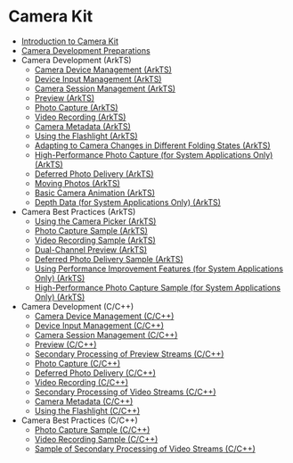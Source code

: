 # Camera Kit

- [Introduction to Camera Kit](camera-overview.md)
- [Camera Development Preparations](camera-preparation.md)
- Camera Development (ArkTS)
  - [Camera Device Management (ArkTS)](camera-device-management.md)
  - [Device Input Management (ArkTS)](camera-device-input.md)
  - [Camera Session Management (ArkTS)](camera-session-management.md)
  - [Preview (ArkTS)](camera-preview.md)
  - [Photo Capture (ArkTS)](camera-shooting.md)
  - [Video Recording (ArkTS)](camera-recording.md)
  - [Camera Metadata (ArkTS)](camera-metadata.md)
  - [Using the Flashlight (ArkTS)](camera-torch-use.md)
  - [Adapting to Camera Changes in Different Folding States (ArkTS)](camera-foldable-display.md)
  <!--Del-->
  - [High-Performance Photo Capture (for System Applications Only) (ArkTS)](camera-deferred-photo.md)
  <!--DelEnd-->
  - [Deferred Photo Delivery (ArkTS)](camera-deferred-capture.md)
  - [Moving Photos (ArkTS)](camera-moving-photo.md)
  - [Basic Camera Animation (ArkTS)](camera-animation.md)
  <!--Del-->
  - [Depth Data (for System Applications Only) (ArkTS)](camera-depth-data.md)
  <!--DelEnd-->
- Camera Best Practices (ArkTS)
  - [Using the Camera Picker (ArkTS)](camera-picker.md)
  - [Photo Capture Sample (ArkTS)](camera-shooting-case.md)
  - [Video Recording Sample (ArkTS)](camera-recording-case.md)
  - [Dual-Channel Preview (ArkTS)](camera-dual-channel-preview.md)
  - [Deferred Photo Delivery Sample (ArkTS)](camera-deferred-capture-case.md)
  <!--Del-->
  - [Using Performance Improvement Features (for System Applications Only) (ArkTS)](camera-performance-improvement.md)
  - [High-Performance Photo Capture Sample (for System Applications Only) (ArkTS)](camera-deferred-photo-case.md)
  <!--DelEnd-->
- Camera Development (C/C++)
  - [Camera Device Management (C/C++)](native-camera-device-management.md)
  - [Device Input Management (C/C++)](native-camera-device-input.md)
  - [Camera Session Management (C/C++)](native-camera-session-management.md)
  - [Preview (C/C++)](native-camera-preview.md)
  - [Secondary Processing of Preview Streams (C/C++)](native-camera-preview-imageReceiver.md)
  - [Photo Capture (C/C++)](native-camera-shooting.md)
  - [Deferred Photo Delivery (C/C++)](native-camera-deferred-capture.md)
  - [Video Recording (C/C++)](native-camera-recording.md)
  - [Secondary Processing of Video Streams (C/C++)](native-camera-recording-imageReceiver.md)
  - [Camera Metadata (C/C++)](native-camera-metadata.md)
  - [Using the Flashlight (C/C++)](native-camera-torch-use.md)
- Camera Best Practices (C/C++)
  - [Photo Capture Sample (C/C++)](native-camera-shooting-case.md)
  - [Video Recording Sample (C/C++)](native-camera-recording-case.md)
  - [Sample of Secondary Processing of Video Streams (C/C++)](native-camera-recording-case-imageReceiver.md)

